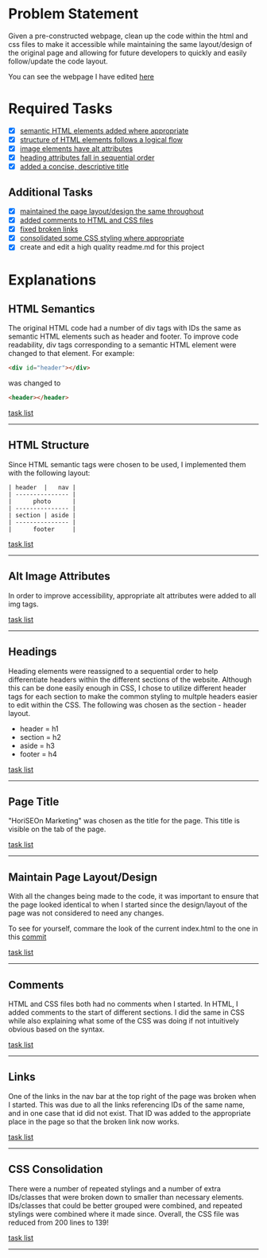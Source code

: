 # Problem Statement
Given a pre-constructed webpage, clean up the code within the html and css files to make it accessible while maintaining the same layout/design of the original page and allowing for future developers to quickly and easily follow/update the code layout.

You can see the webpage I have edited [here](https://thadkingcole.github.io/code_refactor)

# Required Tasks
- [x] [semantic HTML elements added where appropriate](#HTML-Semantics)
- [x] [structure of HTML elements follows a logical flow](#HTML-Structure)
- [x] [image elements have alt attributes](#Alt-Image-Attributes)
- [x] [heading attributes fall in sequential order](#Headings)
- [x] [added a concise, descriptive title](#Page-title)

## Additional Tasks
- [x] [maintained the page layout/design the same throughout](#maintain-page-layout/design)
- [x] [added comments to HTML and CSS files](#comments)
- [x] [fixed broken links](#links)
- [x] [consolidated some CSS styling where appropriate](#CSS-consolidation)
- [x] create and edit a high quality readme.md for this project

# Explanations
## HTML Semantics
The original HTML code had a number of div tags with IDs the same as semantic HTML elements such as header and footer. To improve code readability, div tags corresponding to a semantic HTML element were changed to that element. For example:
```html
<div id="header"></div>
```      
was changed to
```html
<header></header>
```
[task list](#required-tasks)
<hr>

## HTML Structure
Since HTML semantic tags were chosen to be used, I implemented them with the following layout:
```
| header  |   nav |
| --------------- |
|      photo      |
| --------------- |
| section | aside |
| --------------- |
|      footer     |
```
[task list](#required-tasks)
<hr>

## Alt Image Attributes
In order to improve accessibility, appropriate alt attributes were added to all img tags.

[task list](#required-tasks)
<hr>

## Headings
Heading elements were reassigned to a sequential order to help differentiate headers within the different sections of the website. Although this can be done easily enough in CSS, I chose to utilize different header tags for each section to make the common styling to multple headers easier to edit within the CSS. The following was chosen as the section - header layout.
- header = h1
- section = h2
- aside = h3
- footer = h4

[task list](#required-tasks)
<hr>

## Page Title
"HoriSEOn Marketing" was chosen as the title for the page. This title is visible on the tab of the page.

[task list](#required-tasks)
<hr>

## Maintain Page Layout/Design
With all the changes being made to the code, it was important to ensure that the page looked identical to when I started since the design/layout of the page was not considered to need any changes. 

To see for yourself, commare the look of the current index.html to the one in this [commit](#b062c906e75f399dc2647f8a74ea7c31dea73ec8)

[task list](#required-tasks)
<hr>

## Comments
HTML and CSS files both had no comments when I started. In HTML, I added comments to the start of different sections. I did the same in CSS while also explaining what some of the CSS was doing if not intuitively obvious based on the syntax.

[task list](#required-tasks)
<hr>

## Links
One of the links in the nav bar at the top right of the page was broken when I started. This was due to all the links referencing  IDs of the same name, and in one case that id did not exist. That ID was added to the appropriate place in the page so that the broken link now works.

[task list](#required-tasks)
<hr>

## CSS Consolidation
There were a number of repeated stylings and a number of extra IDs/classes that were broken down to smaller than necessary elements. IDs/classes that could be better grouped were combined, and repeated stylings were combined where it made since. Overall, the CSS file was reduced from 200 lines to 139!

[task list](#required-tasks)
<hr>